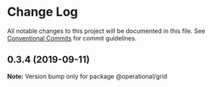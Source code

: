 # Change Log

All notable changes to this project will be documented in this file.
See [Conventional Commits](https://conventionalcommits.org) for commit guidelines.

## 0.3.4 (2019-09-11)

**Note:** Version bump only for package @operational/grid
